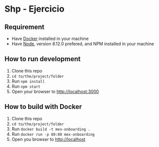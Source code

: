 # Shp - Ejercicio

## Requirement

- Have [Docker](https://www.docker.com/) installed in your machine
- Have [Node](https://nodejs.org/en/), version 8.12.0 prefered, and NPM installed in your machine

## How to run development

1. Clone this repo
2. `cd to/the/project/folder`
3. Run `npm install`
4. Run `npm start`
5. Open your browser to [http://localhost:3000](http://localhost:3000)

## How to build with Docker

1. Clone this repo
2. `cd to/the/project/folder`
3. Run `docker build -t mex-onboarding .`
4. Run `docker run -p 80:80 mex-onboarding`
5. Open you browser to [http://localhost](http://localhost)
